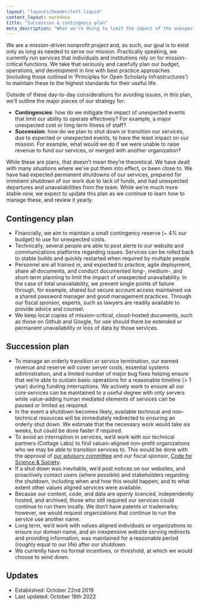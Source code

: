 ```yaml
---
layout: "layouts/header/left.liquid"
content_layout: markdown
title: "Succession & contingency plan"
meta_description: "What we’re doing to limit the impact of the unexpected, and ensure an orderly shutdown if required."
---
```


We are a mission-driven nonprofit project and, as such, our goal is to exist only as long as needed to serve our mission. Practically speaking, we currently run services that individuals and institutions rely on for mission-critical functions. We take that seriously and carefully plan our budget, operations, and development in line with best practice approaches (including those outlined in ‘Principles for Open Scholarly Infrastructures’) to maintain these to the highest standards for their useful life.

Outside of these day-to-day considerations for avoiding issues, in this plan, we’ll outline the major pieces of our strategy for:

* **Contingencies**: how do we mitigate the impact of unexpected events that limit our ability to operate effectively? For example, a major unexpected cost or long term illness of staff?
* **Succession**: how do we plan to shut down or transition our services, due to expected or unexpected events, to have the least impact on our mission. For example, what would we do if we were unable to raise revenue to fund our services, or merged with another organization?

While these are plans, that doesn’t mean they’re theoretical. We have dealt with many situations where we’ve put them into effect, or been close to. We have had expected permanent shutdowns of our services, prepared for imminent shutdown of our work due to lack of funds, and had unexpected departures and unavailabilities from the team. While we’re much more stable now, we expect to update this plan as we continue to learn how to manage these, and review it yearly.

## Contingency plan

* Financially, we aim to maintain a small contingency reserve (~ 4% our budget) to use for unexpected costs.
* Technically, several people are able to post alerts to our website and communications platforms regarding issues. Services can be rolled back to stable builds and quickly restarted when required by multiple people.
* Personnel are all trained in, and expected to practice, agile deployment, share all documents, and conduct documented long-, medium-, and short-term planning to limit the impact of unexpected unavailability. In the case of total unavailability, we prevent single points of failure through, for example, shared but secure account access maintained via a shared password manager and good management practices. Through our fiscal sponsor, experts, such as lawyers are readily available to provide advice and counsel.
* We keep local copies of mission-critical, cloud-hosted documents, such as those on Github and Google, for use should there be extended or permanent unavailability or loss of data by those services.

## Succession plan

* To manage an orderly transition or service termination, our earned revenue and reserve will cover server costs, essential systems administration, and a limited number of major bug fixes helping ensure that we’re able to sustain basic operations for a reasonable timeline (> 1 year) during funding interruptions. We actively work to ensure all our core services can be maintained to a useful degree with only servers while value-adding human mediated elements of services can be paused or limited as required.
* In the event a shutdown becomes likely, available technical and non-technical resources will be immediately redirected to ensuring an orderly shut down. We estimate that the necessary work would take six weeks, but could be done faster if required.
* To avoid an interruption in services, we’d work with our technical partners (Cottage Labs) to find values-aligned non-profit organizations who we may be able to transition services to. This would be done with the approval of [our advisory committee](https://oa.works/people/advisory-committee) and our fiscal sponsor, [Code for Science & Society](https://www.codeforsociety.org/).
* If a shut down was inevitable, we’d post notices on our websites, and proactively contact users (where possible) and stakeholders regarding the shutdown, including when and how this would happen, and to what extent other values aligned services were available.
* Because our content, code, and data are openly licenced, independently hosted, and archived, those who still required our services could continue to run them locally. We don’t have patents or trademarks; however, we would request organizations that continue to run the service use another name.
* Long term, we’d work with values aligned individuals or organizations to ensure our domain name, and an inexpensive website serving redirects and providing information, was maintained for a reasonable period (roughly equal to our life) after our shutdown.
* We currently have no formal incentives, or threshold, at which we would choose to wind down.

## Updates

* Established: October 22nd 2019
* Last updated: October 18th 2022
